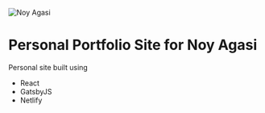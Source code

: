 ![Noy Agasi](http://ryanfitzgerald.ca/static/social-9c27a8e483336a4d87c8117291b19e69.jpg)

# Personal Portfolio Site for Noy Agasi

Personal site built using
- React
- GatsbyJS
- Netlify
